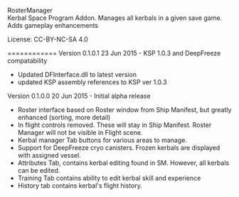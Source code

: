 RosterManager  
Kerbal Space Program Addon.  Manages all kerbals in a given save game.  Adds gameplay enhancements

License:  CC-BY-NC-SA 4.0

============
Version 0.1.0.1 23 Jun 2015 - KSP 1.0.3 and DeepFreeze compatability
 - Updated DFInterface.dll to latest version
 - updated KSP assembly references to KSP ver 1.0.3

Version 0.1.0.0 20 Jun 2015 - Initial alpha release
 - Roster interface based on Roster window from Ship Manifest, but greatly enhanced (sorting, more detail)
 - In flight controls removed. These will stay in Ship Manifest.  Roster Manager will not be visible in Flight scene.
 - Kerbal manager Tab buttons for various areas to manage.
 - Support for DeepFreeze cryo canisters.  Frozen kerbals are displayed with assigned vessel. 
 - Attributes Tab, contains kerbal editing found in SM.  However, all kerbals can be edited.
 - Training Tab contains ability to edit kerbal skill and experience
 - History tab contains kerbal's flight history.



